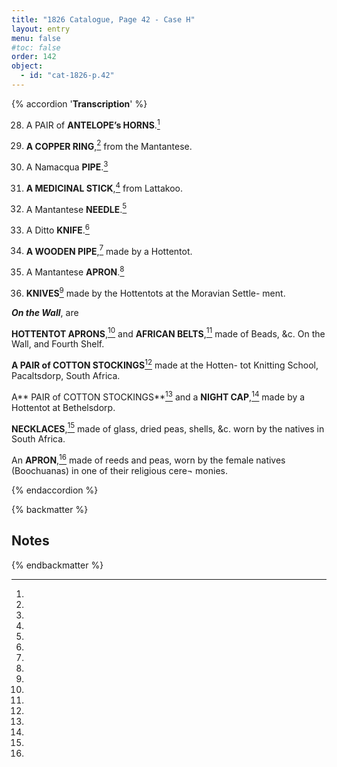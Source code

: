```yaml
---
title: "1826 Catalogue, Page 42 - Case H"
layout: entry
menu: false
#toc: false
order: 142
object:
  - id: "cat-1826-p.42"
---
```


{% accordion '**Transcription**' %}

28. A PAIR of **ANTELOPE’s HORNS**.[^1]

29. **A COPPER RING**,[^2] from the Mantantese.

30. A Namacqua **PIPE**.[^3]

31. **A MEDICINAL STICK**,[^4] from Lattakoo.

32. A Mantantese **NEEDLE**.[^5]

33. A Ditto **KNIFE**.[^6]

34. **A WOODEN PIPE**,[^7] made by a Hottentot.

35. A Mantantese **APRON**.[^8]

36. **KNIVES**[^9] made by the Hottentots at the Moravian Settle-
ment.


***On the Wall***, are


**HOTTENTOT APRONS**,[^10] and **AFRICAN BELTS**,[^11]
made of Beads, &c.
On the Wall, and Fourth Shelf.

**A PAIR of COTTON STOCKINGS**[^12] made at the Hotten-
tot Knitting School, Pacaltsdorp, South Africa.

A** PAIR of COTTON STOCKINGS**[^13] and a **NIGHT CAP**,[^14]
made by a Hottentot at Bethelsdorp.

**NECKLACES**,[^15] made of glass, dried peas, shells, &c. worn
by the natives in South Africa.

An **APRON**,[^16] made of reeds and peas, worn by the female
natives (Boochuanas) in one of their religious cere¬
monies.

{% endaccordion %}

{% backmatter %}

## Notes

[^1]:
[^2]:
[^3]:
[^4]:
[^5]:
[^6]:
[^7]:
[^8]:
[^9]:
[^10]:
[^11]:
[^12]:
[^13]:
[^14]:
[^15]:
[^16]:

{% endbackmatter %}


